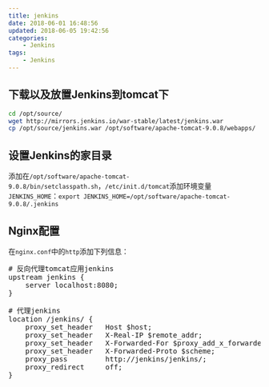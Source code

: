 ```yaml
---
title: jenkins
date: 2018-06-01 16:48:56
updated: 2018-06-05 19:42:56
categories:
    - Jenkins
tags:
    - Jenkins
---
```

## 下载以及放置Jenkins到tomcat下
``` bash
cd /opt/source/
wget http://mirrors.jenkins.io/war-stable/latest/jenkins.war
cp /opt/source/jenkins.war /opt/software/apache-tomcat-9.0.8/webapps/
```

## 设置Jenkins的家目录
添加在`/opt/software/apache-tomcat-9.0.8/bin/setclasspath.sh`，`/etc/init.d/tomcat`添加环境变量`JENKINS_HOME`：`export JENKINS_HOME=/opt/software/apache-tomcat-9.0.8/.jenkins`

## Nginx配置
在`nginx.conf`中的`http`添加下列信息：
<pre>
# 反向代理tomcat应用jenkins
upstream jenkins {
    server localhost:8080;
}

# 代理jenkins
location /jenkins/ {
    proxy_set_header   Host $host;
    proxy_set_header   X-Real-IP $remote_addr;
    proxy_set_header   X-Forwarded-For $proxy_add_x_forwarded_for;
    proxy_set_header   X-Forwarded-Proto $scheme;
    proxy_pass         http://jenkins/jenkins/;
    proxy_redirect     off;
}
</pre>
